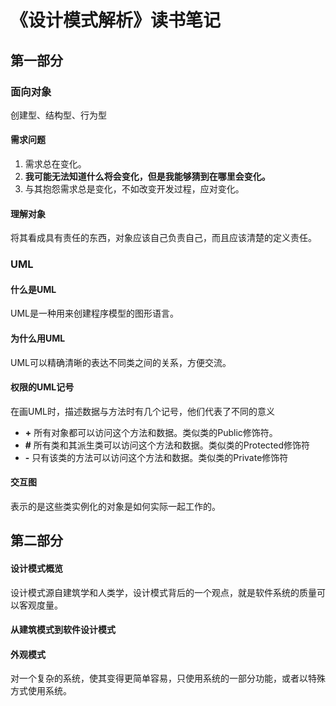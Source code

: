 # 《设计模式解析》读书笔记
## 第一部分
### 面向对象
创建型、结构型、行为型
#### 需求问题
1. 需求总在变化。
2. **我可能无法知道什么将会变化，但是我能够猜到在哪里会变化。**
3. 与其抱怨需求总是变化，不如改变开发过程，应对变化。
#### 理解对象
将其看成具有责任的东西，对象应该自己负责自己，而且应该清楚的定义责任。

### UML
#### 什么是UML
UML是一种用来创建程序模型的图形语言。

#### 为什么用UML
UML可以精确清晰的表达不同类之间的关系，方便交流。

#### 权限的UML记号
在画UML时，描述数据与方法时有几个记号，他们代表了不同的意义
* **+** 所有对象都可以访问这个方法和数据。类似类的Public修饰符。
* **#** 所有类和其派生类可以访问这个方法和数据。类似类的Protected修饰符
* **-** 只有该类的方法可以访问这个方法和数据。类似类的Private修饰符

#### 交互图
表示的是这些类实例化的对象是如何实际一起工作的。


## 第二部分
#### 设计模式概览
设计模式源自建筑学和人类学，设计模式背后的一个观点，就是软件系统的质量可以客观度量。
#### 从建筑模式到软件设计模式

#### 外观模式
对一个复杂的系统，使其变得更简单容易，只使用系统的一部分功能，或者以特殊方式使用系统。






